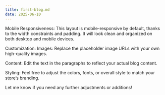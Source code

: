 ```yaml
---
title: first-blog.md
date: 2025-06-10
---
```

Mobile Responsiveness:
This layout is mobile-responsive by default, thanks to the width constraints and padding. It will look clean and organized on both desktop and mobile devices.

Customization:
Images: Replace the placeholder image URLs with your own high-quality images.

Content: Edit the text in the paragraphs to reflect your actual blog content.

Styling: Feel free to adjust the colors, fonts, or overall style to match your store’s branding.

Let me know if you need any further adjustments or additions!

